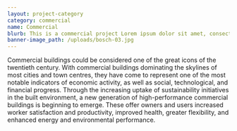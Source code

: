 ```yaml
---
layout: project-category
category: commercial
name: Commercial
blurb: This is a commercial project Lorem ipsum dolor sit amet, consectetur adipisicing elit, sed do eiusmod tempor incididunt ut labore et dolore magna aliqua.
banner-image_path: /uploads/bosch-03.jpg
---
```



Commercial buildings could be considered one of the great icons of the twentieth century. With commercial buildings dominating the skylines of most cities and town centres, they have come to represent one of the most notable indicators of economic activity, as well as social, technological, and financial progress. Through the increasing uptake of sustainability initiatives in the built environment, a new generation of high-performance commercial buildings is beginning to emerge. These offer owners and users increased worker satisfaction and productivity, improved health, greater flexibility, and enhanced energy and environmental performance.